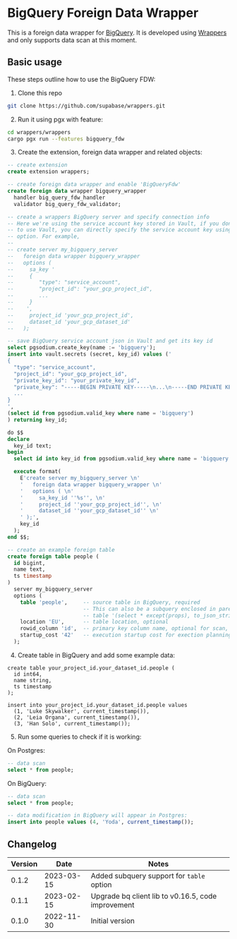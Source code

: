 # BigQuery Foreign Data Wrapper

This is a foreign data wrapper for [BigQuery](https://cloud.google.com/bigquery). It is developed using [Wrappers](https://github.com/supabase/wrappers) and only supports data scan at this moment.

## Basic usage

These steps outline how to use the BigQuery FDW:

1. Clone this repo

```bash
git clone https://github.com/supabase/wrappers.git
```

2. Run it using pgx with feature:

```bash
cd wrappers/wrappers
cargo pgx run --features bigquery_fdw
```

3. Create the extension, foreign data wrapper and related objects:

```sql
-- create extension
create extension wrappers;

-- create foreign data wrapper and enable 'BigQueryFdw'
create foreign data wrapper bigquery_wrapper
  handler big_query_fdw_handler
  validator big_query_fdw_validator;

-- create a wrappers BigQuery server and specify connection info
-- Here we're using the service account key stored in Vault, if you don't want
-- to use Vault, you can directly specify the service account key using `sa_key`
-- option. For example,
--
-- create server my_bigquery_server
--   foreign data wrapper bigquery_wrapper
--   options (
--     sa_key '
--     {
--        "type": "service_account",
--        "project_id": "your_gcp_project_id",
--        ...
--     }
--    ',
--     project_id 'your_gcp_project_id',
--     dataset_id 'your_gcp_dataset_id'
--   );

-- save BigQuery service account json in Vault and get its key id
select pgsodium.create_key(name := 'bigquery');
insert into vault.secrets (secret, key_id) values ('
{
  "type": "service_account",
  "project_id": "your_gcp_project_id",
  "private_key_id": "your_private_key_id",
  "private_key": "-----BEGIN PRIVATE KEY-----\n...\n-----END PRIVATE KEY-----\n",
  ...
}
',
(select id from pgsodium.valid_key where name = 'bigquery')
) returning key_id;

do $$
declare
  key_id text;
begin
  select id into key_id from pgsodium.valid_key where name = 'bigquery' limit 1;

  execute format(
    E'create server my_bigquery_server \n'
    '   foreign data wrapper bigquery_wrapper \n'
    '   options ( \n'
    '     sa_key_id ''%s'', \n'
    '     project_id ''your_gcp_project_id'', \n'
    '     dataset_id ''your_gcp_dataset_id'' \n'
    ' );',
    key_id
  );
end $$;

-- create an example foreign table
create foreign table people (
  id bigint,
  name text,
  ts timestamp
)
  server my_bigquery_server
  options (
    table 'people',     -- source table in BigQuery, required
                        -- This can also be a subquery enclosed in parentheses, for example,
                        -- table '(select * except(props), to_json_string(props) as props from `my_project.my_dataset.my_table`)'
    location 'EU',      -- table location, optional
    rowid_column 'id',  -- primary key column name, optional for scan, required for modify
    startup_cost '42'   -- execution startup cost for exection planning, optional
  );
```

4. Create table in BigQuery and add some example data:

```
create table your_project_id.your_dataset_id.people (
  id int64,
  name string,
  ts timestamp
);

insert into your_project_id.your_dataset_id.people values
  (1, 'Luke Skywalker', current_timestamp()), 
  (2, 'Leia Organa', current_timestamp()), 
  (3, 'Han Solo', current_timestamp());
```
5. Run some queries to check if it is working:

On Postgres:

```sql
-- data scan
select * from people;
```

On BigQuery:

```sql
-- data scan
select * from people;

-- data modification in BigQuery will appear in Postgres:
insert into people values (4, 'Yoda', current_timestamp());
```

## Changelog

| Version | Date       | Notes                                                |
| ------- | ---------- | ---------------------------------------------------- |
| 0.1.2   | 2023-03-15 | Added subquery support for `table` option            |
| 0.1.1   | 2023-02-15 | Upgrade bq client lib to v0.16.5, code improvement   |
| 0.1.0   | 2022-11-30 | Initial version                                      |
